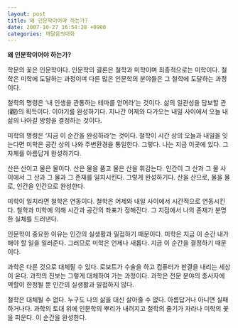 ```yaml
---
layout: post
title: 왜 인문학이어야 하는가?
date: 2007-10-27 16:54:28 +0900
categories: 깨달음의대화
---
```

**왜 인문학이어야 하는가?**

학문의 꽃은 인문학이다. 인문학의 결론은 철학과 미학이며 최종적으로는 미학이다. 철학은 미학에 도달하는 과정이며 다른 많은 인문학의 분야들은 그 철학에 도달하는 과정이다. 

철학의 명령은 ‘내 인생을 관통하는 테마를 얻어라’는 것이다. 삶의 일관성을 담보할 관(觀)의 획득이다. 이야기를 완성하기다. 지나간 어제와 다가오는 내일 사이에서 오늘 내 삶의 나아갈 방향을 결정하는 것이다. 

미학의 명령은 ‘지금 이 순간을 완성하라’는 것이다. 철학이 시간 상의 오늘과 내일을 잇는다면 미학은 공간 상의 나와 주변환경을 통일한다. 그렇다. 나는 지금 이곳에 있다. 그 자체를 아름답게 완성하기다. 

산은 산이고 물은 물이다. 산은 물을 품고 물은 산을 휘감는다. 인간이 그 산과 그 물 사이에서 그 산과 그 물과 그 존재를 일치시킨다. 그렇게 완성하기다. 산을 산으로, 물을 물로, 인간을 인간으로 완성한다. 

미학이 일치라면 철학은 연동이다. 철학은 어제와 내일 사이에서 시간적으로 연동시킨다. 철학과 미학에 의해 시간과 공간의 좌표가 정해진다. 그 지점에서 나의 존재가 분명한 실체를 드러낸다. 

인문학이 중요한 이유는 인간의 실생활과 밀접하기 때문이다. 미학은 지금 이 순간 내가 해야 할 일을 일러준다. 그러므로 미학은 언제나 새롭다. 지금 이 순간을 결정하기 때문이다. 

과학은 다른 것으로 대체될 수 있다. 로보트가 수술을 하고 컴퓨터가 판결을 내리는 세상이 온다. 과학의 진보는 그렇게 대체하여 가는 과정이다. 과학은 전문 분야의 종사자에 역할이 한정될 뿐 인간의 실생활과 밀접하지 않다. 

철학은 대체될 수 없다. 누구도 나의 삶을 대신 살아줄 수 없다. 아름답거나 아니면 실패하거나다. 과학의 토대 위에 인문학의 뿌리가 내려지고 철학의 줄기가 자라나 미학의 꽃을 피운다. 이 순간을 완성한다.